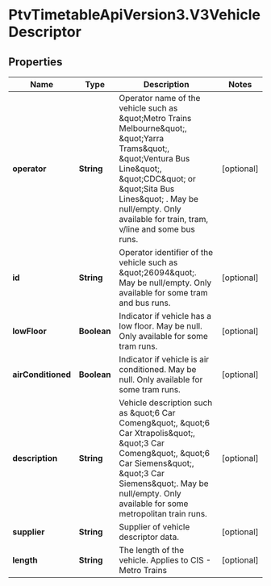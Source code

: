 # PtvTimetableApiVersion3.V3VehicleDescriptor

## Properties
Name | Type | Description | Notes
------------ | ------------- | ------------- | -------------
**operator** | **String** | Operator name of the vehicle such as \&quot;Metro Trains Melbourne\&quot;, \&quot;Yarra Trams\&quot;, \&quot;Ventura Bus Line\&quot;, \&quot;CDC\&quot; or \&quot;Sita Bus Lines\&quot; . May be null/empty.  Only available for train, tram, v/line and some bus runs. | [optional] 
**id** | **String** | Operator identifier of the vehicle such as \&quot;26094\&quot;. May be null/empty. Only available for some tram and bus runs. | [optional] 
**lowFloor** | **Boolean** | Indicator if vehicle has a low floor. May be null. Only available for some tram runs. | [optional] 
**airConditioned** | **Boolean** | Indicator if vehicle is air conditioned. May be null. Only available for some tram runs. | [optional] 
**description** | **String** | Vehicle description such as \&quot;6 Car Comeng\&quot;, \&quot;6 Car Xtrapolis\&quot;, \&quot;3 Car Comeng\&quot;, \&quot;6 Car Siemens\&quot;, \&quot;3 Car Siemens\&quot;. May be null/empty.  Only available for some metropolitan train runs. | [optional] 
**supplier** | **String** | Supplier of vehicle descriptor data. | [optional] 
**length** | **String** | The length of the vehicle. Applies to CIS - Metro Trains | [optional] 
